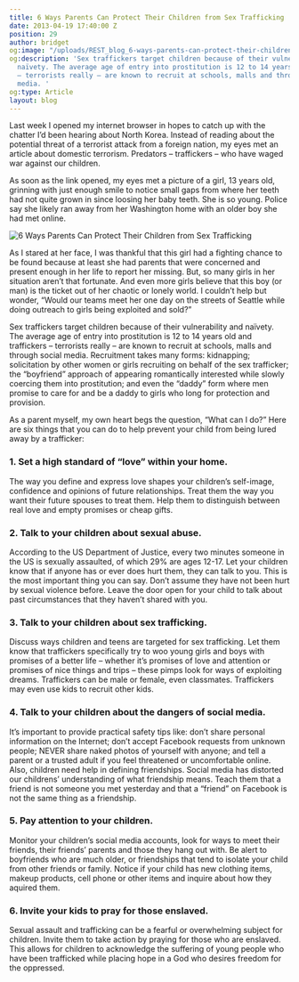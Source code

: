 ```yaml
---
title: 6 Ways Parents Can Protect Their Children from Sex Trafficking
date: 2013-04-19 17:40:00 Z
position: 29
author: bridget
og:image: "/uploads/REST_blog_6-ways-parents-can-protect-their-children-from-sex-trafficking.jpg"
og:description: 'Sex traffickers target children because of their vulnerability and
  naïvety. The average age of entry into prostitution is 12 to 14 years old and traffickers
  – terrorists really – are known to recruit at schools, malls and through social
  media. '
og:type: Article
layout: blog
---
```


Last week I opened my internet browser in hopes to catch up with the chatter I’d been hearing about North Korea. Instead of reading about the potential threat of a terrorist attack from a foreign nation, my eyes met an article about domestic terrorism. Predators – traffickers – who have waged war against our children.

As soon as the link opened, my eyes met a picture of a girI, 13 years old, grinning with just enough smile to notice small gaps from where her teeth had not quite grown in since loosing her baby teeth. She is so young. Police say she likely ran away from her Washington home with an older boy she had met online.

![6 Ways Parents Can Protect Their Children from Sex Trafficking](/uploads/REST_blog_6-ways-parents-can-protect-their-children-from-sex-trafficking.jpg)

As I stared at her face, I was thankful that this girl had a fighting chance to be found because at least she had parents that were concerned and present enough in her life to report her missing. But, so many girls in her situation aren’t that fortunate. And even more girls believe that this boy (or man) is the ticket out of her chaotic or lonely world. I couldn’t help but wonder, “Would our teams meet her one day on the streets of Seattle while doing outreach to girls being exploited and sold?”

Sex traffickers target children because of their vulnerability and naïvety. The average age of entry into prostitution is 12 to 14 years old and traffickers – terrorists really – are known to recruit at schools, malls and through social media. Recruitment takes many forms: kidnapping; solicitation by other women or girls recruiting on behalf of the sex trafficker; the “boyfriend” approach of appearing romantically interested while slowly coercing them into prostitution; and even the “daddy” form where men promise to care for and be a daddy to girls who long for protection and provision.

As a parent myself, my own heart begs the question, “What can I do?” Here are six things that you can do to help prevent your child from being lured away by a trafficker:

### 1. Set a high standard of “love” within your home.
The way you define and express love shapes your children’s self-image, confidence and opinions of future relationships. Treat them the way you want their future spouses to treat them. Help them to distinguish between real love and empty promises or cheap gifts.

### 2. Talk to your children about sexual abuse.
According to the US Department of Justice, every two minutes someone in the US is sexually assaulted, of which 29% are ages 12-17. Let your children know that if anyone has or ever does hurt them, they can talk to you. This is the most important thing you can say. Don’t assume they have not been hurt by sexual violence before. Leave the door open for your child to talk about past circumstances that they haven’t shared with you.

### 3. Talk to your children about sex trafficking.
Discuss ways children and teens are targeted for sex trafficking. Let them know that traffickers specifically try to woo young girls and boys with promises of a better life – whether it’s promises of love and attention or promises of nice things and trips – these pimps look for ways of exploiting dreams. Traffickers can be male or female, even classmates. Traffickers may even use kids to recruit other kids.

### 4. Talk to your children about the dangers of social media.
It’s important to provide practical safety tips like: don’t share personal information on the Internet; don’t accept Facebook requests from unknown people; NEVER share naked photos of yourself with anyone; and tell a parent or a trusted adult if you feel threatened or uncomfortable online. Also, children need help in defining friendships. Social media has distorted our childrens’ understanding of what friendship means. Teach them that a friend is not someone you met yesterday and that a “friend” on Facebook is not the same thing as a friendship.

### 5. Pay attention to your children.
Monitor your children’s social media accounts, look for ways to meet their friends, their friends’ parents and those they hang out with. Be alert to boyfriends who are much older, or friendships that tend to isolate your child from other friends or family. Notice if your child has new clothing items, makeup products, cell phone or other items and inquire about how they aquired them.

### 6. Invite your kids to pray for those enslaved.
Sexual assault and trafficking can be a fearful or overwhelming subject for children. Invite them to take action by praying for those who are enslaved. This allows for children to acknowledge the suffering of young people who have been trafficked while placing hope in a God who desires freedom for the oppressed.

